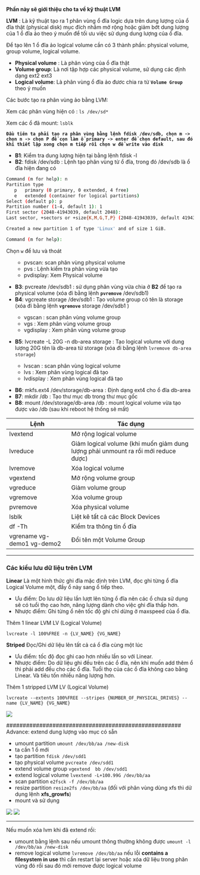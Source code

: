 **Phần này sẽ giới thiệu cho ta về kỹ thuật LVM**

**LVM** : Là kỹ thuật tạo ra 1 phân vùng ổ đĩa logic dựa trên dung lượng của ổ đĩa thật (physical disk) mục đích nhằm mở rộng hoặc giảm bớt dung lượng của 1 ổ đĩa ảo theo ý muốn để tối ưu việc sử dụng dung lượng của ổ đĩa.

Để tạo lên 1 ổ đĩa ảo logical volume cần có 3 thành phần: physical volume, group volume, logical volume.

- **Physical volume** : Là phân vùng của ổ đĩa thật
- **Volume group**: Là nơi tập hợp các physical volume, sử dụng các định dạng ext2 ext3
- **Logical volume**: Là phân vùng ổ đĩa ảo đươc chia ra từ **`Volume Group`** theo ý muốn

Các bước tạo ra phân vùng ảo bằng LVM:

Xem các phân vùng hiện có : `ls /dev/sd*`

Xem các ổ đã mount: `lsblk`

**`Đầu tiên ta phải tạo ra phân vùng bằng lệnh fdisk /dev/sdb, chọn m -> chọn n -> chọn P để cọn làm ổ primary -> enter để chọn default, sau đó khi thiết lập xong chọn m tiếp rồi chọn w để write vào disk`**

- **B1**: Kiểm tra dung lượng hiện tại bằng lệnh fdisk -l
- **B2**: fdisk /dev/sdb : Lệnh tạo phân vùng từ ổ đĩa, trong đó /dev/sdb là ổ đĩa hiện đang có

```sh
Command (m for help): n
Partition type
   p   primary (0 primary, 0 extended, 4 free)
   e   extended (container for logical partitions)
Select (default p): p
Partition number (1-4, default 1): 1
First sector (2048-41943039, default 2048): 
Last sector, +sectors or +size{K,M,G,T,P} (2048-41943039, default 41943039): +1G

Created a new partition 1 of type 'Linux' and of size 1 GiB.

Command (m for help): 
```
Chọn `w` để lưu và thoát


<ul>
<ul>
        <li>pvscan: scan phân vùng physical volume</li>
        <li>pvs : Lệnh kiểm tra phân vùng vừa tạo</li>
        <li>pvdisplay: Xem Physical volume</li>
        </ul>
        </ul>
        
- **B3**: pvcreate /dev/sdb1 : sử dụng phân vùng vừa chia ở **B2** để tạo ra physical volume (xóa đi bằng lệnh **`pvremove`** /dev/sdb1)
- **B4**: vgcreate storage /dev/sdb1 : Tạo volume group có tên là storage (xóa đi bằng lệnh **`vgremove`** storage /dev/sdb1 )
<ul>
<ul>
        <li>vgscan : scan phân vùng volume group</li>
        <li>vgs : Xem phân vùng volume group</li>
        <li>vgdisplay : Xem phân vùng volume group</li>
</ul>
</ul>
        
- **B5**: lvcreate -L 20G -n db-area storage : Tạo logical volume với dung lượng 20G tên là db-area từ storage (xóa đi bằng lệnh `lvremove db-area storage`)
<ul>
<ul>
        <li>lvscan : scan phân vùng logical volume</li>
        <li>lvs : Xem phân vùng logical đã tạo</li>
        <li>lvdisplay : Xem phân vùng logical đã tạo</li>
</ul>
</ul>

- **B6**: mkfs.ext4 /dev/storage/db-area : Định dạng ext4 cho ổ đĩa db-area
- **B7**: mkdir /db : Tạo thư mục db trong thư mục gốc
- **B8**: mount  /dev/storage/db-area  /db : mount logical volume vừa tạo được vào /db (sau khi reboot hệ thống sẽ mất)

|                 Lệnh                  |              Tác dụng                                        
|---------------------------------------|-----------------------------------
|               lvextend                | Mở rộng logical volume
|               lvreduce                | Giảm logical volume (khi  muốn giảm dung lượng phải unmount ra rồi mới reduce được)
|               lvremove                | Xóa logical volume       
|               vgextend                | Mở rộng volume group
|               vgreduce                | Giảm volume group
|               vgremove                | Xóa volume group
|               pvremove                | Xóa physical volume
|               lsblk                   | Liệt kê tất cả các Block Devices
|               df -Th                  | Kiểm tra thông tin ổ đĩa
|     vgrename vg-demo1 vg-demo2        | Đổi tên một Volume Group

-------
### Các kiểu lưu dữ liệu trên LVM



**Linear** Là một hình thức ghi đĩa mặc định trên LVM, đọc ghi từng ổ đĩa Logical Volume một, đầy ổ này sang ổ tiếp theo. 

- Ưu điểm: Do lưu dữ liệu lần lượt lên từng ổ đĩa nên các ổ chưa sử dụng sẽ có tuổi thọ cao hơn, năng lượng dành cho việc ghi đĩa thấp hơn.
- Nhược điểm: Ghi từng ổ nên tốc độ ghi chỉ dừng ở maxspeed của ổ đĩa.

Thêm 1 linear LVM LV (Logical Volume)
	
	lvcreate -l 100%FREE -n {LV_NAME} {VG_NAME}


**Striped** Đọc/Ghi dữ liệu lên tất cả cá ổ đĩa cùng một lúc

- Ưu điểm: tốc độ đọc ghi cao hơn nhiều lần so với Linear.
- Nhược điểm: Do dữ liệu ghi đều trên các ổ đĩa, nên khi muốn add thêm ổ thì phải add đều cho các ổ đĩa. Tuổi thọ của các ổ đĩa không cao bằng Linear. Và tiêu tốn nhiều năng lượng hơn.

Thêm 1 stripped LVM LV (Logical Volume)

	lvcreate --extents 100%FREE --stripes {NUMBER_OF_PHYSICAL_DRIVES} --name {LV_NAME} {VG_NAME}
	
<img src="https://i.imgur.com/v6XawHf.png">

#####################################################
Advance: extend dung lượng vào mục có sẵn

- umount partition `umount /dev/bb/aa /new-disk`
- ta cần 1 ổ mới
- tạo partition `fdisk /dev/sdd1`
- tạo physical volume `pvcreate /dev/sdd1`
- extend volume group `vgextend  bb /dev/sdd1`
- extend logical volume `lvextend -L+100.99G /dev/bb/aa`
- scan partition `e2fsck -f /dev/bb/aa`
- resize partition `resize2fs /dev/bb/aa` (đối với phân vùng dùng xfs thì dử dụng lệnh **xfs_growfs**)
- mount và sử dụng

<img src="https://i.imgur.com/7e7zxfI.png">

<img src="https://i.imgur.com/F31pffh.png">


******************
Nếu muốn xóa lvm khi đã extend rồi:
- umount bằng lệnh sau nếu umount  thông thường không được `umount -l /dev/bb/aa /new-disk`
- remove logical volume `lvremove /dev/bb/aa` nếu lỗi **contains a filesystem in use** thì cần restart lại server hoặc xóa dữ liệu trong phân vùng đó rồi sau đó mới remove được logical volume
